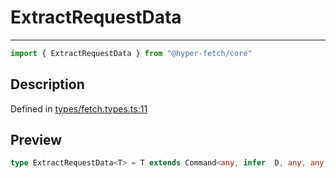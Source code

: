 

# ExtractRequestData

<div class="api-docs__separator" data-reactroot="">

---

</div><div class="api-docs__import" data-reactroot="">

```ts
import { ExtractRequestData } from "@hyper-fetch/core"
```

</div><div class="api-docs__section">

## Description

</div><div class="api-docs__description"><span class="api-docs__do-not-parse">



</span></div><p class="api-docs__definition">

Defined in [types/fetch.types.ts:11](https://github.com/BetterTyped/hyper-fetch/blob/a5ae46b5/packages/core/src/types/fetch.types.ts#L11)

</p><div class="api-docs__section">

## Preview

</div><div class="api-docs__preview type single">

```ts
type ExtractRequestData<T> = T extends Command<any, infer  D, any, any, any, any, any, any, any, any> ? D : never;
```

</div>